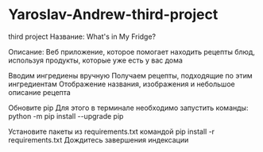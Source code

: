 # Yaroslav-Andrew-third-project
third project
Название: What's in My Fridge?

Описание:
Веб приложение, которое помогает находить рецепты блюд, используя продукты, которые уже есть у вас дома

Вводим ингредиены вручную 
Получаем рецепты, подходящие по этим ингредиентам 
Отображение названия, изображения и небольшое описание рецепта



Обновите pip Для этого в терминале необходимо запустить команды: python -m pip install --upgrade pip

Установите пакеты из requirements.txt командой pip install -r requirements.txt Дождитесь завершения индексации
